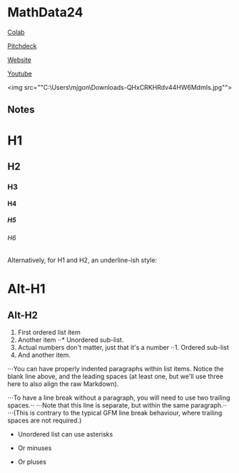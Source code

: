 # MathData24
[Colab](https://colab.research.google.com/drive/1EIQJXQXhd3_Ubv14RKemm1vneulV-wWL?authuser=5)

[Pitchdeck](https://docs.google.com/presentation/d/16pbSuzC6Wp2ZkxyuosTLc6Kpmk0g50Oopt7XGmobqLE/edit#slide=id.g31c3eab4681_2_38)

[Website](https://tinyurl.com/VigilantAI)

[Youtube](https://youtu.be/aCf-H8Wi_Po)

<img src=""C:\Users\mjgon\Downloads\-QHxCRKHRdv44HW6MdmIs.jpg"">

## Notes

# H1
## H2
### H3
#### H4
##### H5
###### H6

Alternatively, for H1 and H2, an underline-ish style:

Alt-H1
======

Alt-H2
------

1. First ordered list item
2. Another item
⋅⋅* Unordered sub-list. 
1. Actual numbers don't matter, just that it's a number
⋅⋅1. Ordered sub-list
4. And another item.

⋅⋅⋅You can have properly indented paragraphs within list items. Notice the blank line above, and the leading spaces (at least one, but we'll use three here to also align the raw Markdown).

⋅⋅⋅To have a line break without a paragraph, you will need to use two trailing spaces.⋅⋅
⋅⋅⋅Note that this line is separate, but within the same paragraph.⋅⋅
⋅⋅⋅(This is contrary to the typical GFM line break behaviour, where trailing spaces are not required.)

* Unordered list can use asterisks
- Or minuses
+ Or pluses
